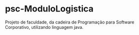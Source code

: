 # psc-ModuloLogistica
Projeto de faculdade, da cadeira de Programação para Software Corporativo, utilizando linguagem java.

